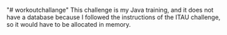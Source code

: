 "# workoutchallange" 
This challenge is my Java training, and it does not have a database because I followed the instructions of the ITAU challenge, so it would have to be allocated in memory.